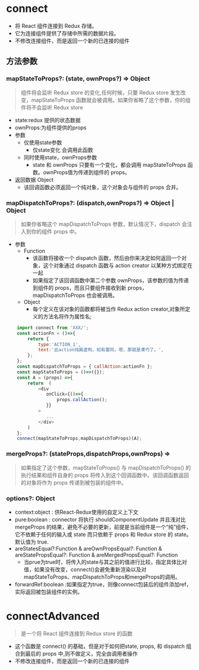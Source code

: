 # connect
- 将 React 组件连接到 Redux 存储。
- 它为连接组件提供了存储中所需的数据片段。
- 不修改连接组件，而是返回一个新的已连接的组件

## 方法参数

### mapStateToProps?: (state, ownProps?) => Object
> 组件将会监听 Redux store 的变化,任何时候，只要 Redux store 发生改变，mapStateToProps 函数就会被调用。如果你省略了这个参数，你的组件将不会监听 Redux store

- state:redux 提供的状态数据
- ownProps:为组件提供的props
- 参数
    - 仅使用state参数
        - 仅state变化 会调用此函数
    - 同时使用state，ownProps参数
        - state 和 ownProps 只要有一个变化，都会调用 mapStateToProps 函数。ownProps值为传递到组件的 props。
- 返回数据 Object
    - 该回调函数必须返回一个纯对象，这个对象会与组件的 props 合并。
  
### mapDispatchToProps?: (dispatch,ownProps?) => Object | Object
> 如果你省略这个 mapDispatchToProps 参数，默认情况下，dispatch 会注入到你的组件 props 中。

- 参数
    - Function
        - 该函数将接收一个 dispatch 函数，然后由你来决定如何返回一个对象，这个对象通过 dispatch 函数与 action creator 以某种方式绑定在一起
        - 如果指定了该回调函数中第二个参数 ownProps，该参数的值为传递到组件的 props，而且只要组件接收到新 props，mapDispatchToProps 也会被调用。
    - Object
        - 每个定义在该对象的函数都将被当作 Redux action creator,对象所定义的方法名将作为属性名;


```javascript
    import connect from 'XXX/';
    const actionFn = ()=>{
        return {
            type:'ACTION_1',
            text:'此action纯属虚构，如有雷同，嗯，那就是凑巧了。',
        };
    };
    const mapDispatchToProps = { callAction:actionFn };
    const mapStateToProps = ()=>({});
    const A = (props) =>{
        return  (
            <div
               onClick={()=>{
                   props.callAction();
               }}
            >
               ...
            </div>
        )
    };
    connect(mapStateToProps,mapDispatchToProps)(A);
```

### mergeProps?: (stateProps,dispatchProps,ownProps) => 
> 如果指定了这个参数，mapStateToProps() 与 mapDispatchToProps() 的执行结果和组件自身的 props 将传入到这个回调函数中。该回调函数返回的对象将作为 props 传递到被包装的组件中。

### options?: Object
- context:object : 供React-Redux使用的自定义上下文
- pure:boolean : connector 将执行 shouldComponentUpdate 并且浅对比 mergeProps 的结果，避免不必要的更新，前提是当前组件是一个“纯”组件，它不依赖于任何的输入或 state 而只依赖于 props 和 Redux store 的 state。默认值为 true.
- areStatesEqual?:Function & areOwnPropsEqual?: Function & areStatePropsEqual?: Function & areMergedPropsEqual?: Function 
    - 当prue为true时，将传入的state与其之前的值进行比较，指定具体比对值，如果没有改变，connect()会避免重新渲染以及对mapStateToProps、mapDispatchToProps和mergeProps的调用。
- forwardRef:boolean :如果指定为true，则像connect包装后的组件添加ref，实际返回被包装组件的实例。

# connectAdvanced
> 是一个将 React 组件连接到 Redux store 的函数

- 这个函数是 connect() 的基础，但是对于如何把state, props, 和 dispatch 组合到最后的 props 中,则不做定义，完全由调用者操作
- 不修改连接组件，而是返回一个新的已连接的组件

